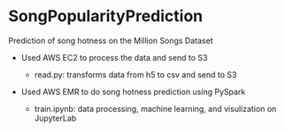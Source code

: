 # SongPopularityPrediction
Prediction of song hotness on the Million Songs Dataset

* Used AWS EC2 to process the data and send to S3

  * read.py: transforms data from h5 to csv and send to S3

* Used AWS EMR to do song hotness prediction using PySpark

  * train.ipynb: data processing, machine learning, and visulization on JupyterLab

